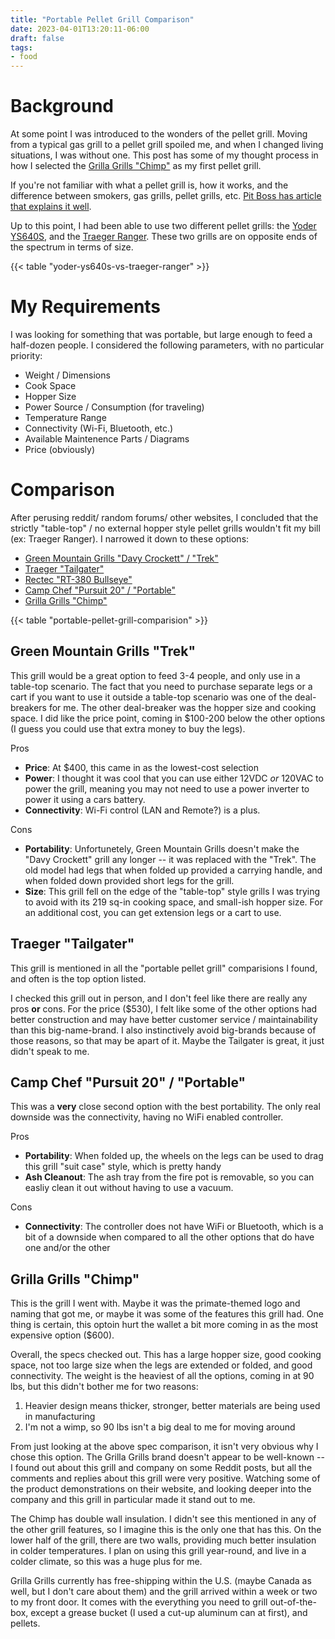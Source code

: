 ```yaml
---
title: "Portable Pellet Grill Comparison"
date: 2023-04-01T13:20:11-06:00
draft: false
tags:
- food
---
```


# Background 

At some point I was introduced to the wonders of the pellet grill. Moving from a typical gas grill to a pellet grill spoiled me, and when I changed living situations, I was without one. This post has some of my thought process in how I selected the [Grilla Grills "Chimp"](https://www.grillagrills.com/) as my first pellet grill.

If you're not familiar with what a pellet grill is, how it works, and the difference between smokers, gas grills, pellet grills, etc. [Pit Boss has article that explains it well](https://pitboss-grills.com/smoke-science/back-to-basics/pellet-grills-101-how-do-pellet-grills-work).

Up to this point, I had been able to use two different pellet grills: the [Yoder YS640S](https://www.yodersmokers.com/pellet/the-ys640s-pellet-grill/), and the [Traeger Ranger](https://www.traeger.com/pellet-grills/portable/ranger). These two grills are on opposite ends of the spectrum in terms of size.

{{< table "yoder-ys640s-vs-traeger-ranger" >}}

# My Requirements

I was looking for something that was portable, but large enough to feed a half-dozen people. I considered the following parameters, with no particular priority:

- Weight / Dimensions
- Cook Space
- Hopper Size
- Power Source / Consumption (for traveling)
- Temperature Range
- Connectivity (Wi-Fi, Bluetooth, etc.)
- Available Maintenence Parts / Diagrams
- Price (obviously)

# Comparison

After perusing reddit/ random forums/ other websites, I concluded that the strictly "table-top" / no external hopper style pellet grills wouldn't fit my bill (ex: Traeger Ranger). I narrowed it down to these options:

- [Green Mountain Grills "Davy Crockett" / "Trek"](https://greenmountaingrills.com/products/grills/prime/trek/) 
- [Traeger "Tailgater"](https://www.traeger.com/pellet-grills/portable/tailgater-black)
- [Rectec "RT-380 Bullseye"](https://www.recteq.com/products/rt-b380-wood-pellet-grill)
- [Camp Chef "Pursuit 20" / "Portable"](https://www.campchef.com/camp-chef-%7C-pursuit-pellet-grill/CC-PPG20.html)
- [Grilla Grills "Chimp"](https://www.grillagrills.com/products/chimp-tailgater-wood-pellet-grill)

{{< table "portable-pellet-grill-comparision" >}}

## Green Mountain Grills "Trek"

This grill would be a great option to feed 3-4 people, and only use in a table-top scenario. The fact that you need to purchase separate legs or a cart if you want to use it outside a table-top scenario was one of the deal-breakers for me. The other deal-breaker was the hopper size and cooking space. I did like the price point, coming in $100-200 below the other options (I guess you could use that extra money to buy the legs).

Pros
* __Price__: At $400, this came in as the lowest-cost selection
* __Power__: I thought it was cool that you can use either 12VDC _or_ 120VAC to power the grill, meaning you may not need to use a power inverter to power it using a cars battery.
* __Connectivity__: Wi-Fi control (LAN and Remote?) is a plus. 

Cons 

* __Portability__: Unfortunetely, Green Mountain Grills doesn't make the "Davy Crockett" grill any longer -- it was replaced with the "Trek". The old model had legs that when folded up provided a carrying handle, and when folded down provided short legs for the grill.
* __Size__: This grill fell on the edge of the "table-top" style grills I was trying to avoid with its 219 sq-in cooking space, and small-ish hopper size. For an additional cost, you can get extension legs or a cart to use.

## Traeger "Tailgater"

This grill is mentioned in all the "portable pellet grill" comparisions I found, and often is the top option listed. 

I checked this grill out in person, and I don't feel like there are really any pros __or__ cons. For the price ($530), I felt like some of the other options had better construction and may have better customer service / maintainability than this big-name-brand. I also instinctively avoid big-brands because of those reasons, so that may be apart of it. Maybe the Tailgater is great, it just didn't speak to me.

## Camp Chef "Pursuit 20" / "Portable"

This was a __very__ close second option with the best portability. The only real downside was the connectivity, having no WiFi enabled controller.

Pros
* __Portability__: When folded up, the wheels on the legs can be used to drag this grill "suit case" style, which is pretty handy
* __Ash Cleanout__: The ash tray from the fire pot is removable, so you can easliy clean it out without having to use a vacuum.

Cons
* __Connectivity__: The controller does not have WiFi or Bluetooth, which is a bit of a downside when compared to all the other options that do have one and/or the other

## Grilla Grills "Chimp"

This is the grill I went with. Maybe it was the primate-themed logo and naming that got me, or maybe it was some of the features this grill had. One thing is certain, this optoin hurt the wallet a bit more coming in as the most expensive option ($600).

Overall, the specs checked out. This has a large hopper size, good cooking space, not too large size when the legs are extended or folded, and good connectivity. The weight is the heaviest of all the options, coming in at 90 lbs, but this didn't bother me for two reasons:

1. Heavier design means thicker, stronger, better materials are being used in manufacturing
2. I'm not a wimp, so 90 lbs isn't a big deal to me for moving around

From just looking at the above spec comparison, it isn't very obvious why I chose this option. The Grilla Grills brand doesn't appear to be well-known -- I found out about this grill and company on some Reddit posts, but all the comments and replies about this grill were very positive. Watching some of the product demonstrations on their website, and looking deeper into the company and this grill in particular made it stand out to me.

The Chimp has double wall insulation. I didn't see this mentioned in any of the other grill features, so I imagine this is the only one that has this. On the lower half of the grill, there are two walls, providing much better insulation in colder temperatures. I plan on using this grill year-round, and live in a colder climate, so this was a huge plus for me.

Grilla Grills currently has free-shipping within the U.S. (maybe Canada as well, but I don't care about them) and the grill arrived within a week or two to my front door. It comes with the everything you need to grill out-of-the-box, except a grease bucket (I used a cut-up aluminum can at first), and pellets.

